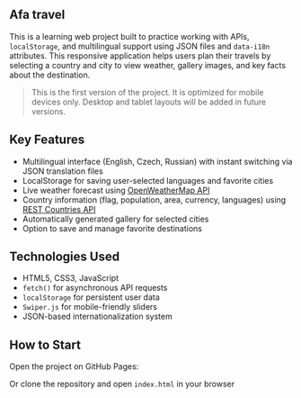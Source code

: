 
## Afa travel
This is a learning web project built to practice working with APIs, `localStorage`, and multilingual support using JSON files and `data-i18n` attributes. This responsive application helps users plan their travels by selecting a country and city to view weather, gallery images, and key facts about the destination.

> This is the first version of the project. It is optimized for mobile devices only. Desktop and tablet layouts will be added in future versions.


## Key Features
- Multilingual interface (English, Czech, Russian) with instant switching via JSON translation files
- LocalStorage for saving user-selected languages and favorite cities
- Live weather forecast using [OpenWeatherMap API](https://openweathermap.org/)
- Country information (flag, population, area, currency, languages) using [REST Countries API](https://restcountries.com/)
- Automatically generated gallery for selected cities
- Option to save and manage favorite destinations

## Technologies Used

- HTML5, CSS3, JavaScript
- `fetch()` for asynchronous API requests
- `localStorage` for persistent user data
- `Swiper.js` for mobile-friendly sliders
- JSON-based internationalization system

## How to Start

Open the project on GitHub Pages:  


Or clone the repository and open `index.html` in your browser
